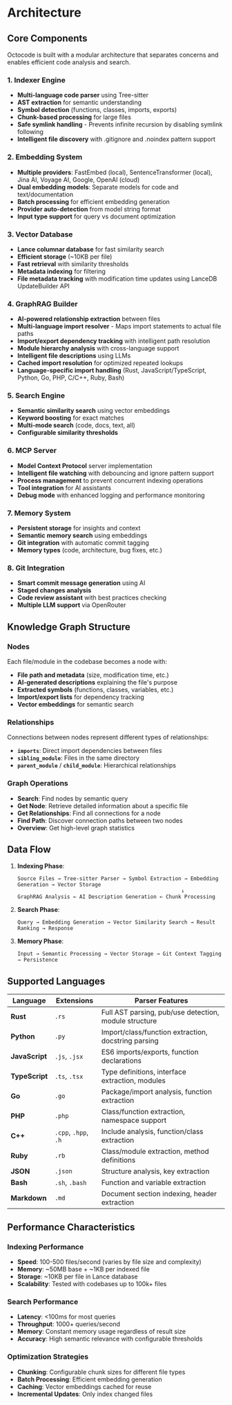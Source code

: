 # Architecture

## Core Components

Octocode is built with a modular architecture that separates concerns and enables efficient code analysis and search.

### 1. Indexer Engine
- **Multi-language code parser** using Tree-sitter
- **AST extraction** for semantic understanding
- **Symbol detection** (functions, classes, imports, exports)
- **Chunk-based processing** for large files
- **Safe symlink handling** - Prevents infinite recursion by disabling symlink following
- **Intelligent file discovery** with .gitignore and .noindex pattern support

### 2. Embedding System
- **Multiple providers**: FastEmbed (local), SentenceTransformer (local), Jina AI, Voyage AI, Google, OpenAI (cloud)
- **Dual embedding models**: Separate models for code and text/documentation
- **Batch processing** for efficient embedding generation
- **Provider auto-detection** from model string format
- **Input type support** for query vs document optimization

### 3. Vector Database
- **Lance columnar database** for fast similarity search
- **Efficient storage** (~10KB per file)
- **Fast retrieval** with similarity thresholds
- **Metadata indexing** for filtering
- **File metadata tracking** with modification time updates using LanceDB UpdateBuilder API

### 4. GraphRAG Builder
- **AI-powered relationship extraction** between files
- **Multi-language import resolver** - Maps import statements to actual file paths
- **Import/export dependency tracking** with intelligent path resolution
- **Module hierarchy analysis** with cross-language support
- **Intelligent file descriptions** using LLMs
- **Cached import resolution** for optimized repeated lookups
- **Language-specific import handling** (Rust, JavaScript/TypeScript, Python, Go, PHP, C/C++, Ruby, Bash)

### 5. Search Engine
- **Semantic similarity search** using vector embeddings
- **Keyword boosting** for exact matches
- **Multi-mode search** (code, docs, text, all)
- **Configurable similarity thresholds**

### 6. MCP Server
- **Model Context Protocol** server implementation
- **Intelligent file watching** with debouncing and ignore pattern support
- **Process management** to prevent concurrent indexing operations
- **Tool integration** for AI assistants
- **Debug mode** with enhanced logging and performance monitoring

### 7. Memory System
- **Persistent storage** for insights and context
- **Semantic memory search** using embeddings
- **Git integration** with automatic commit tagging
- **Memory types** (code, architecture, bug fixes, etc.)

### 8. Git Integration
- **Smart commit message generation** using AI
- **Staged changes analysis**
- **Code review assistant** with best practices checking
- **Multiple LLM support** via OpenRouter

## Knowledge Graph Structure

### Nodes
Each file/module in the codebase becomes a node with:
- **File path and metadata** (size, modification time, etc.)
- **AI-generated descriptions** explaining the file's purpose
- **Extracted symbols** (functions, classes, variables, etc.)
- **Import/export lists** for dependency tracking
- **Vector embeddings** for semantic search

### Relationships
Connections between nodes represent different types of relationships:
- **`imports`**: Direct import dependencies between files
- **`sibling_module`**: Files in the same directory
- **`parent_module`** / **`child_module`**: Hierarchical relationships

### Graph Operations
- **Search**: Find nodes by semantic query
- **Get Node**: Retrieve detailed information about a specific file
- **Get Relationships**: Find all connections for a node
- **Find Path**: Discover connection paths between two nodes
- **Overview**: Get high-level graph statistics

## Data Flow

1. **Indexing Phase**:
   ```
   Source Files → Tree-sitter Parser → Symbol Extraction → Embedding Generation → Vector Storage
                                                        ↓
   GraphRAG Analysis ← AI Description Generation ← Chunk Processing
   ```

2. **Search Phase**:
   ```
   Query → Embedding Generation → Vector Similarity Search → Result Ranking → Response
   ```

3. **Memory Phase**:
   ```
   Input → Semantic Processing → Vector Storage → Git Context Tagging → Persistence
   ```

## Supported Languages

| Language | Extensions | Parser Features |
|----------|------------|----------------|
| **Rust** | `.rs` | Full AST parsing, pub/use detection, module structure |
| **Python** | `.py` | Import/class/function extraction, docstring parsing |
| **JavaScript** | `.js`, `.jsx` | ES6 imports/exports, function declarations |
| **TypeScript** | `.ts`, `.tsx` | Type definitions, interface extraction, modules |
| **Go** | `.go` | Package/import analysis, function extraction |
| **PHP** | `.php` | Class/function extraction, namespace support |
| **C++** | `.cpp`, `.hpp`, `.h` | Include analysis, function/class extraction |
| **Ruby** | `.rb` | Class/module extraction, method definitions |
| **JSON** | `.json` | Structure analysis, key extraction |
| **Bash** | `.sh`, `.bash` | Function and variable extraction |
| **Markdown** | `.md` | Document section indexing, header extraction |

## Performance Characteristics

### Indexing Performance
- **Speed**: 100-500 files/second (varies by file size and complexity)
- **Memory**: ~50MB base + ~1KB per indexed file
- **Storage**: ~10KB per file in Lance database
- **Scalability**: Tested with codebases up to 100k+ files

### Search Performance
- **Latency**: <100ms for most queries
- **Throughput**: 1000+ queries/second
- **Memory**: Constant memory usage regardless of result size
- **Accuracy**: High semantic relevance with configurable thresholds

### Optimization Strategies
- **Chunking**: Configurable chunk sizes for different file types
- **Batch Processing**: Efficient embedding generation
- **Caching**: Vector embeddings cached for reuse
- **Incremental Updates**: Only index changed files
